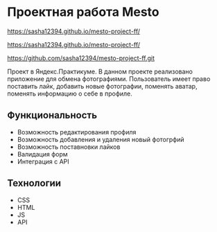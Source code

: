 # Проектная работа Mesto
https://sasha12394.github.io/mesto-project-ff/


https://sasha12394.github.io/mesto-project-ff/

https://github.com/sasha12394/mesto-project-ff.git

Проект в Яндекс.Практикуме. В данном проекте реализовано приложение для обмена фотографиями. Пользователь имеет право поставить лайк, добавить новые фотографии, поменять аватар, поменять информацию о себе в профиле.

## Функциональность
* Возможность редактирования профиля
* Возможность добавления и удаления новый фотогрфий
* Возможность поставновки лайков
* Валидация форм
* Интеграция с API

## Технологии
* CSS
* HTML
* JS
* API
